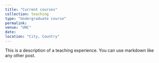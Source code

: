 ```yaml
---
title: "Current courses"
collection: teaching
type: "Undergraduate course"
permalink: 
venue: "UNC"
date: 
location: "City, Country"
---
```


This is a description of a teaching experience. You can use markdown like any other post.
